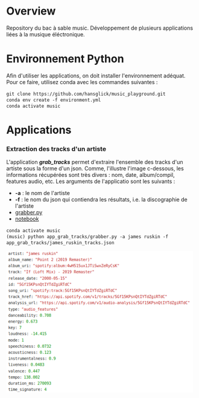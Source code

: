 # Overview

Repository du bac à sable music. Développement de plusieurs applications liées à la musique éléctronique.

# Environnement Python

Afin d'utiliser les applications, on doit installer l'environnement adéquat. Pour ce faire, utilisez conda avec les commandes suivantes :
```
git clone https://github.com/hansglick/music_playground.git
conda env create -f environment.yml
conda activate music
```

# Applications

### **Extraction des tracks d'un artiste**

L'application ***grab_tracks*** permet d'extraire l'ensemble des tracks d'un artiste sous la forme d'un json. Comme, l'illustre l'image c-dessous, les informations récupérées sont très divers : nom, date, album/compil, features audio, etc. Les arguments de l'applicatio sont les suivants : 
 * **-a** : le nom de l'artiste
 * **-f** : le nom du json qui contiendra les résultats, i.e. la discographie de l'artiste
 * [grabber.py](https://github.com/hansglick/music_playground/blob/master/app_grab_tracks/grabber.py)
 * [notebook](https://github.com/hansglick/music_playground/blob/master/app_grab_tracks/grabber.ipynb)

```
conda activate music
(music) python app_grab_tracks/grabber.py -a james ruskin -f app_grab_tracks/james_ruskin_tracks.json
```

<img src="img/trackdata.PNG" width="495">



